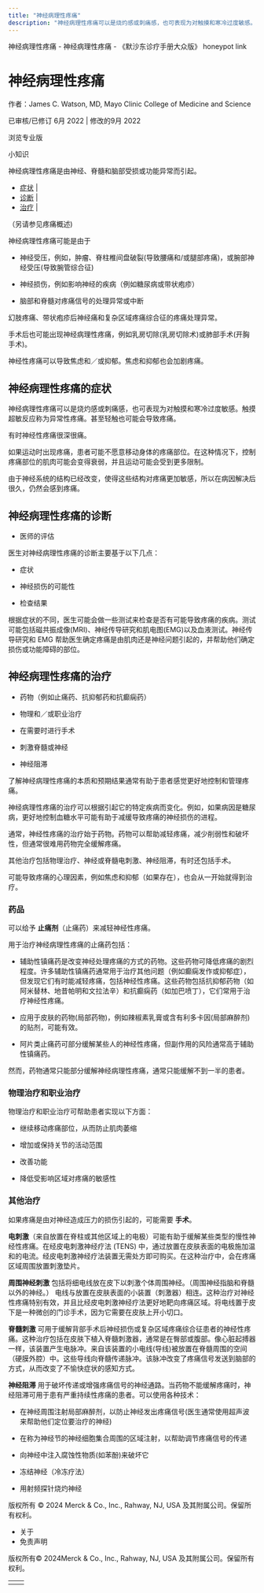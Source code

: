 ```yaml
---
title: "神经病理性疼痛"
description: "神经病理性疼痛可以是烧灼感或刺痛感，也可表现为对触摸和寒冷过度敏感。触摸超敏反应称为异常性疼痛。甚至轻触也可能会导致疼痛。"
---
```


﻿神经病理性疼痛 \- 神经病理性疼痛 \- 《默沙东诊疗手册大众版》 honeypot link

# 神经病理性疼痛

作者：James C. Watson, MD, Mayo Clinic College of Medicine and Science

已审核/已修订 6月 2022 \| 修改的9月 2022

浏览专业版

小知识

神经病理性疼痛是由神经、脊髓和脑部受损或功能异常而引起。

- [症状](#症状_v39679345_zh) \|
- [诊断](#诊断_v25185890_zh) \|
- [治疗](#治疗_v25185906_zh) \|

（另请参见疼痛概述)

神经病理性疼痛可能是由于

- 神经受压，例如，肿瘤、脊柱椎间盘破裂(导致腰痛和/或腿部疼痛)，或腕部神经受压(导致腕管综合征)

- 神经损伤，例如影响神经的疾病（例如糖尿病或带状疱疹）

- 脑部和脊髓对疼痛信号的处理异常或中断


幻肢疼痛、带状疱疹后神经痛和复杂区域疼痛综合征的疼痛处理异常。

手术后也可能出现神经病理性疼痛，例如乳房切除(乳房切除术)或肺部手术(开胸手术)。

神经性疼痛可以导致焦虑和／或抑郁。焦虑和抑郁也会加剧疼痛。

## 神经病理性疼痛的症状

神经病理性疼痛可以是烧灼感或刺痛感，也可表现为对触摸和寒冷过度敏感。触摸超敏反应称为异常性疼痛。甚至轻触也可能会导致疼痛。

有时神经性疼痛很深很痛。

如果运动时出现疼痛，患者可能不愿意移动身体的疼痛部位。在这种情况下，控制疼痛部位的肌肉可能会变得衰弱，并且运动可能会受到更多限制。

由于神经系统的结构已经改变，使得这些结构对疼痛更加敏感，所以在病因解决后很久，仍然会感到疼痛。

## 神经病理性疼痛的诊断

- 医师的评估


医生对神经病理性疼痛的诊断主要基于以下几点：

- 症状

- 神经损伤的可能性

- 检查结果


根据症状的不同，医生可能会做一些测试来检查是否有可能导致疼痛的疾病。测试可能包括磁共振成像(MRI)、神经传导研究和肌电图(EMG)以及血液测试。神经传导研究和 EMG 帮助医生确定疼痛是由肌肉还是神经问题引起的，并帮助他们确定损伤或功能障碍的部位。

## 神经病理性疼痛的治疗

- 药物（例如止痛药、抗抑郁药和抗癫痫药）

- 物理和／或职业治疗

- 在需要时进行手术

- 刺激脊髓或神经

- 神经阻滞


了解神经病理性疼痛的本质和预期结果通常有助于患者感觉更好地控制和管理疼痛。

神经病理性疼痛的治疗可以根据引起它的特定疾病而变化。例如，如果病因是糖尿病，更好地控制血糖水平可能有助于减缓导致疼痛的神经损伤的进程。

通常，神经性疼痛的治疗始于药物。药物可以帮助减轻疼痛，减少削弱性和破坏性，但通常很难用药物完全缓解疼痛。

其他治疗包括物理治疗、神经或脊髓电刺激、神经阻滞，有时还包括手术。

可能导致疼痛的心理因素，例如焦虑和抑郁（如果存在），也会从一开始就得到治疗。

### 药品

可以给予 **止痛剂**（止痛药）来减轻神经性疼痛。

用于治疗神经病理性疼痛的止痛药包括：

- 辅助性镇痛药是改变神经处理疼痛的方式的药物。这些药物可降低疼痛的剧烈程度。许多辅助性镇痛药通常用于治疗其他问题（例如癫痫发作或抑郁症），但发现它们有时能减轻疼痛，包括神经性疼痛。这些药物包括抗抑郁药物（如阿米替林、地昔帕明和文拉法辛）和抗癫痫药（如加巴喷丁），它们常用于治疗神经性疼痛。

- 应用于皮肤的药物(局部药物)，例如辣椒素乳膏或含有利多卡因(局部麻醉剂)的贴剂，可能有效。

- 阿片类止痛药可部分缓解某些人的神经性疼痛，但副作用的风险通常高于辅助性镇痛药。


然而，药物通常只能部分缓解神经病理性疼痛，通常只能缓解不到一半的患者。

### 物理治疗和职业治疗

物理治疗和职业治疗可帮助患者实现以下方面：

- 继续移动疼痛部位，从而防止肌肉萎缩

- 增加或保持关节的活动范围

- 改善功能

- 降低受影响区域对疼痛的敏感性


### 其他治疗

如果疼痛是由对神经造成压力的损伤引起的，可能需要 **手术**。

**电刺激**（来自放置在脊柱或其他区域上的电极）可能有助于缓解某些类型的慢性神经性疼痛。在经皮电刺激神经疗法 (TENS) 中，通过放置在皮肤表面的电极施加温和的电流。经皮电刺激神经疗法装置无需处方即可购买。在这种治疗中，会在疼痛区域周围放置刺激垫片。

**周围神经刺激** 包括将细电线放在皮下以刺激个体周围神经。（周围神经指脑和脊髓以外的神经。） 电线与放置在皮肤表面的小装置（刺激器）相连。这种治疗对神经性疼痛特别有效，并且比经皮电刺激神经疗法更好地靶向疼痛区域。将电线置于皮下是一种微创的门诊手术，因为它需要在皮肤上开小切口。

**脊髓刺激** 可用于缓解背部手术后神经损伤或复杂区域疼痛综合征患者的神经性疼痛。这种治疗包括在皮肤下植入脊髓刺激器，通常是在臀部或腹部。像心脏起搏器一样，该装置产生电脉冲。来自该装置的小电线(导线)被放置在脊髓周围的空间（硬膜外腔）中。这些导线向脊髓传递脉冲。该脉冲改变了疼痛信号发送到脑部的方式，从而改变了不愉快症状的感知方式。

**神经阻滞** 用于破坏传递或增强疼痛信号的神经通路。当药物不能缓解疼痛时，神经阻滞可用于患有严重持续性疼痛的患者。可以使用各种技术：

- 在神经周围注射局部麻醉剂，以防止神经发出疼痛信号(医生通常使用超声波来帮助他们定位要治疗的神经)

- 在称为神经节的神经细胞集合周围的区域注射，以帮助调节疼痛信号的传递

- 向神经中注入腐蚀性物质(如苯酚)来破坏它

- 冻结神经（冷冻疗法）

- 用射频探针烧灼神经




版权所有 © 2024
Merck & Co., Inc., Rahway, NJ, USA 及其附属公司。保留所有权利。

- 关于
- 免责声明

版权所有© 2024Merck & Co., Inc., Rahway, NJ, USA 及其附属公司。保留所有权利。

|     |     |
| --- | --- |
|  |  |